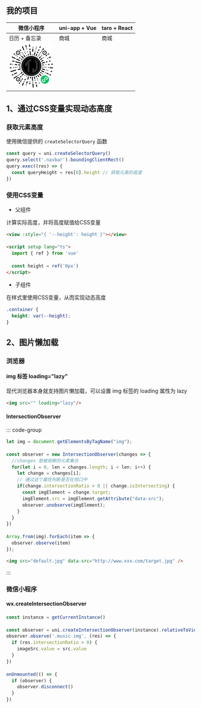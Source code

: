 ## 我的项目

| 微信小程序                                                   | uni-app + Vue | taro + React |
| ------------------------------------------------------------ | ------------- | ------------ |
| 日历 + 备忘录                                                | 商城          | 商城         |
| <img src="../assets/images/微信小程序/小程序码.jpg" alt="小程序码" width="120px" /> |               |              |



## 1、通过CSS变量实现动态高度

### 获取元素高度

使用微信提供的 `createSelectorQuery` 函数

```js
const query = uni.createSelectorQuery()
query.select('.navbar').boundingClientRect()
query.exec((res) => {
  const queryHeight = res[0].height // 获取元素的高度
})
```

### 使用CSS变量

- 父组件

计算实际高度，并将高度赋值给CSS变量

```html
<view :style="{ '--height': height }"></view>

<script setup lang="ts">
  import { ref } from 'vue'
  
  const height = ref('0px')
</script>
```

- 子组件

在样式里使用CSS变量，从而实现动态高度

```css
.container {
  height: var(--height);
}
```



## 2、图片懒加载

### 浏览器

#### img 标签 loading="lazy"

现代浏览器本身就支持图片懒加载，可以设置 img 标签的 loading 属性为 lazy

```html
<img src="" loading="lazy"/>
```

#### IntersectionObserver

::: code-group

```js [js]
let img = document.getElementsByTagName("img");
 
const observer = new IntersectionObserver(changes => {
  //changes 是被观察的元素集合
  for(let i = 0, len = changes.length; i < len; i++) {
    let change = changes[i];
    // 通过这个属性判断是否在视口中
    if(change.intersectionRatio > 0 || change.isIntersecting) {
      const imgElement = change.target;
      imgElement.src = imgElement.getAttribute("data-src");
      observer.unobserve(imgElement);
    }
  }
})

Array.from(img).forEach(item => {
  observer.observe(item)
});
```

```html [html]
<img src="default.jpg" data-src="http://www.xxx.com/target.jpg" />
```

:::

### 微信小程序

#### wx.createIntersectionObserver

```js
const instance = getCurrentInstance()

const observer = uni.createIntersectionObserver(instance).relativeToViewport()
observer.observe('.music-img', (res) => {
  if (res.intersectionRatio > 0) {
    imageSrc.value = src.value
  }
})

onUnmounted(() => {
  if (observer) {
    observer.disconnect()
  }
})
```

